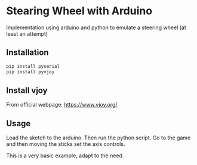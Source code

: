 # Stearing Wheel with Arduino

Implementation using arduino and python to emulate a steering wheel (at least an attempt)

## Installation


```bash
pip install pyserial
pip install pyvjoy
```

## Install vjoy

From official webpage: https://www.vjoy.org/

## Usage

Load the sketch to the arduino. Then run the python script. Go to the game and then moving the sticks set the axis controls.

This is a very basic example, adapt to the need.




